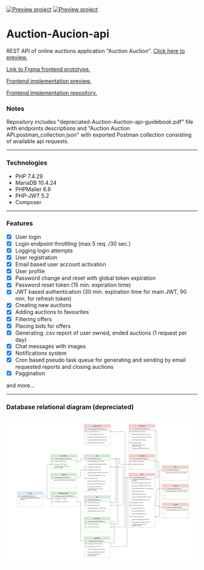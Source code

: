[![Preview project](https://img.shields.io/static/v1?label=PHP&message=Preview&color=informational&style=flat&logo=php)][preview]
[![Preview project](https://img.shields.io/static/v1?label=Angular&message=Preview&color=critical&style=flat&logo=angular)][frontend_preview]

# Auction-Aucion-api

REST API of online auctions application "Auction Auction". [Click here to preview.][preview]

[Link to Figma frontend prototype.][figma_prototype]

[preview]: https://projekty.fullweb.net.pl/auction-auction-api
[frontend_preview]: https://projekty.fullweb.net.pl/auction-auction
[figma_prototype]: https://www.figma.com/proto/ehLDQSnWFPYfzypYKI0fDk/Online-Auctions?scaling=min-zoom&page-id=0%3A1&starting-point-node-id=57%3A219&node-id=57%3A219

[Frontend implementation preview.][frontend_preview]

[Frontend implementation repository.](https://github.com/j-fudali/auction-auction)

### Notes

Repository includes "depreciated-Auction-Auction-api-guidebook.pdf" file with endpoints descriptions and "Auction Auction API.postman_collection.json" with exported Postman collection consisting of available api requests.

---

### Technologies

- PHP 7.4.29
- MariaDB 10.4.24
- PHPMailer 6.6
- PHP-JWT 5.2
- Composer

---

### Features

- [x] User login
- [x] Login endpoint throttling (max 5 req. /30 sec.)
- [x] Logging login attempts
- [x] User registration
- [x] Email based user account activation
- [x] User profile
- [x] Password change and reset with global token expiration
- [x] Password reset token (15 min. expiration time)
- [x] JWT based authentication (30 min. expiration time for main JWT, 90 min. for refresh token)
- [x] Creating new auctions
- [x] Adding auctions to favourites
- [x] Filtering offers
- [x] Placing bids for offers
- [x] Generating .csv report of user owned, ended auctions (1 request per day)
- [x] Chat messages with images
- [x] Notifications system
- [x] Cron based pseudo task queue for generating and sending by email requested reports and closing auctions
- [x] Paggination

and more...

---

### Database relational diagram (depreciated)

![Auction Auction database diagram](/images/depreciated_auction-auction_db_diagram.png)
